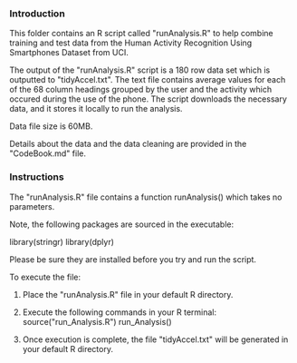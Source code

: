 ### Introduction

This folder contains an R script called "runAnalysis.R" to help combine training and test data from the Human Activity Recognition Using Smartphones Dataset from UCI. 

The output of the "runAnalysis.R" script is a 180 row data set which is outputted to "tidyAccel.txt". The text file contains average values for each of the 68 column headings grouped by the user and the activity which occured during the use of the phone. The script downloads the necessary data, and it stores it locally to run the analysis.

Data file size is 60MB.

Details about the data and the data cleaning are provided in the "CodeBook.md" file.

### Instructions

The "runAnalysis.R" file contains a function runAnalysis() which takes no parameters.

Note, the following packages are sourced in the executable:

library(stringr)
library(dplyr)

Please be sure they are installed before you try and run the script.

To execute the file:

1. Place the "runAnalysis.R" file in your default R directory.

2. Execute the following commands in your R terminal:
   source("run_Analysis.R")
   run_Analysis()
3. Once execution is complete, the file "tidyAccel.txt" will be generated in your default R directory.

